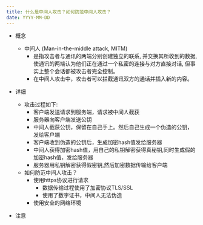 ```yaml
---
title: 什么是中间人攻击？如何防范中间人攻击？
date: YYYY-MM-DD
---
```

- 概念
  - 中间⼈ (Man-in-the-middle attack, MITM) 
    - 是指攻击者与通讯的两端分别创建独⽴的联系, 并交换其所收到的数据, 使通讯的两端认为他们正在通过⼀个私密的连接与对⽅直接对话, 但事实上整个会话都被攻击者完全控制。
    - 在中间⼈攻击中，攻击者可以拦截通讯双⽅的通话并插⼊新的内容。
   
- 详细
  - 攻击过程如下:
    - 客户端发送请求到服务端，请求被中间⼈截获
    - 服务器向客户端发送公钥
    - 中间⼈截获公钥，保留在⾃⼰⼿上。然后⾃⼰⽣成⼀个伪造的公钥，发给客户端
    - 客户端收到伪造的公钥后，⽣成加密hash值发给服务器
    - 中间⼈获得加密hash值，⽤⾃⼰的私钥解密获得真秘钥,同时⽣成假的加密hash值，发给服务器
    - 服务器⽤私钥解密获得假密钥,然后加密数据传输给客户端
  - 如何防范中间人攻击？
    - 使用https协议进行请求
      - 数据传输过程使用了加密协议TLS/SSL
      - 使用了数字证书，中间人无法伪造
    - 使用安全的网络环境
- 注意